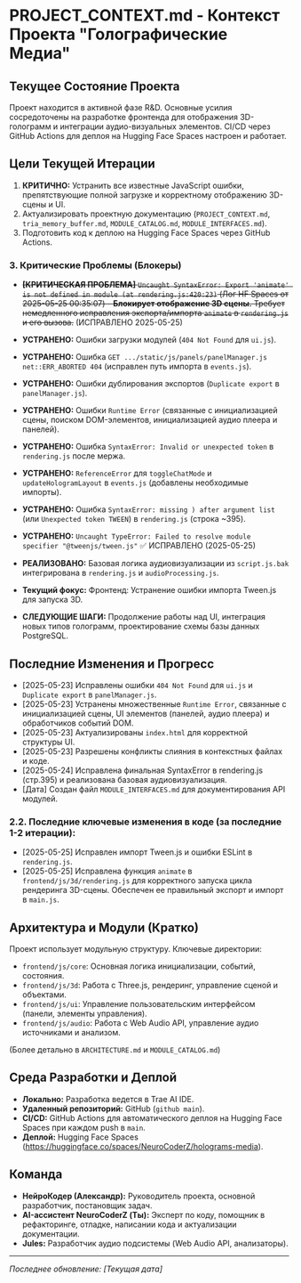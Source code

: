 # PROJECT_CONTEXT.md - Контекст Проекта "Голографические Медиа"

## Текущее Состояние Проекта

Проект находится в активной фазе R&D. Основные усилия сосредоточены на разработке фронтенда для отображения 3D-голограмм и интеграции аудио-визуальных элементов. CI/CD через GitHub Actions для деплоя на Hugging Face Spaces настроен и работает.

## Цели Текущей Итерации

1.  **КРИТИЧНО:** Устранить все известные JavaScript ошибки, препятствующие полной загрузке и корректному отображению 3D-сцены и UI.
2.  Актуализировать проектную документацию (`PROJECT_CONTEXT.md`, `tria_memory_buffer.md`, `MODULE_CATALOG.md`, `MODULE_INTERFACES.md`).
3.  Подготовить код к деплою на Hugging Face Spaces через GitHub Actions.

### 3. Критические Проблемы (Блокеры)

*   ~~**[КРИТИЧЕСКАЯ ПРОБЛЕМА]** `Uncaught SyntaxError: Export 'animate' is not defined in module (at rendering.js:420:23)` (Лог HF Spaces от 2025-05-25 00:35:07) - **Блокирует отображение 3D сцены.** Требует немедленного исправления экспорта/импорта `animate` в `rendering.js` и его вызова.~~ (ИСПРАВЛЕНО 2025-05-25)

*   **УСТРАНЕНО:** Ошибки загрузки модулей (`404 Not Found` для `ui.js`).
*   **УСТРАНЕНО:** Ошибка `GET .../static/js/panels/panelManager.js net::ERR_ABORTED 404` (исправлен путь импорта в `events.js`).
*   **УСТРАНЕНО:** Ошибки дублирования экспортов (`Duplicate export` в `panelManager.js`).
*   **УСТРАНЕНО:** Ошибки `Runtime Error` (связанные с инициализацией сцены, поиском DOM-элементов, инициализацией аудио плеера и панелей).
*   **УСТРАНЕНО:** Ошибка `SyntaxError: Invalid or unexpected token` в `rendering.js` после мержа.
*   **УСТРАНЕНО:** `ReferenceError` для `toggleChatMode` и `updateHologramLayout` в `events.js` (добавлены необходимые импорты).
*   **УСТРАНЕНО:** Ошибка `SyntaxError: missing ) after argument list` (или `Unexpected token TWEEN`) в `rendering.js` (строка ~395).
*   **УСТРАНЕНО:** `Uncaught TypeError: Failed to resolve module specifier "@tweenjs/tween.js"` ✅ ИСПРАВЛЕНО (2025-05-25)
*   **РЕАЛИЗОВАНО:** Базовая логика аудиовизуализации из `script.js.bak` интегрирована в `rendering.js` и `audioProcessing.js`.
*   **Текущий фокус:** Фронтенд: Устранение ошибки импорта Tween.js для запуска 3D.
*   **СЛЕДУЮЩИЕ ШАГИ:** Продолжение работы над UI, интеграция новых типов голограмм, проектирование схемы базы данных PostgreSQL.

## Последние Изменения и Прогресс

*   [2025-05-23] Исправлены ошибки `404 Not Found` для `ui.js` и `Duplicate export` в `panelManager.js`.
*   [2025-05-23] Устранены множественные `Runtime Error`, связанные с инициализацией сцены, UI элементов (панелей, аудио плеера) и обработчиков событий DOM.
*   [2025-05-23] Актуализированы `index.html` для корректной структуры UI.
*   [2025-05-23] Разрешены конфликты слияния в контекстных файлах и коде.
*   [2025-05-24] Исправлена финальная SyntaxError в rendering.js (стр.395) и реализована базовая аудиовизуализация.
*   [Дата] Создан файл `MODULE_INTERFACES.md` для документирования API модулей.

### 2.2. Последние ключевые изменения в коде (за последние 1-2 итерации):
*   [2025-05-25] Исправлен импорт Tween.js и ошибки ESLint в `rendering.js`.
*   [2025-05-25] Исправлена функция `animate` в `frontend/js/3d/rendering.js` для корректного запуска цикла рендеринга 3D-сцены. Обеспечен ее правильный экспорт и импорт в `main.js`.

## Архитектура и Модули (Кратко)

Проект использует модульную структуру. Ключевые директории:
*   `frontend/js/core`: Основная логика инициализации, событий, состояния.
*   `frontend/js/3d`: Работа с Three.js, рендеринг, управление сценой и объектами.
*   `frontend/js/ui`: Управление пользовательским интерфейсом (панели, элементы управления).
*   `frontend/js/audio`: Работа с Web Audio API, управление аудио источниками и анализом.

(Более детально в `ARCHITECTURE.md` и `MODULE_CATALOG.md`)

## Среда Разработки и Деплой

*   **Локально:** Разработка ведется в Trae AI IDE.
*   **Удаленный репозиторий:** GitHub (`github main`).
*   **CI/CD:** GitHub Actions для автоматического деплоя на Hugging Face Spaces при каждом push в `main`.
*   **Деплой:** Hugging Face Spaces (https://huggingface.co/spaces/NeuroCoderZ/holograms-media).

## Команда

*   **НейроКодер (Александр):** Руководитель проекта, основной разработчик, постановщик задач.
*   **AI-ассистент NeuroCoderZ (Ты):** Эксперт по коду, помощник в рефакторинге, отладке, написании кода и актуализации документации.
*   **Jules:** Разработчик аудио подсистемы (Web Audio API, анализаторы).

---

*Последнее обновление: [Текущая дата]*